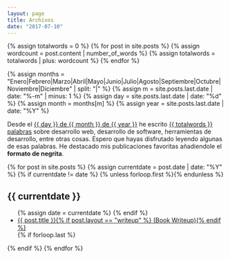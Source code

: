 ```yaml
---
layout: page
title: Archivos
date: "2017-07-10"
---
```



{% assign totalwords = 0 %}
{% for post in site.posts %}
  {% assign wordcount = post.content | number_of_words %}
  {% assign totalwords = totalwords | plus: wordcount %}
{% endfor %}

{% assign months = "Enero|Febrero|Marzo|Abril|Mayo|Junio|Julio|Agosto|Septiembre|Octubre|Noviembre|Diciembre" | split: "|" %}
{% assign m = site.posts.last.date | date: "%-m" | minus: 1 %}
{% assign day = site.posts.last.date | date: "%d" %}
{% assign month = months[m] %}
{% assign year = site.posts.last.date | date: "%Y" %}

Desde el <ins>{{ day }} de {{ month }} de {{ year }}</ins> he escrito <ins>{{ totalwords }} palabras</ins> sobre desarrollo web, desarrollo de software, herramientas de desarrollo, entre otras cosas. Espero que hayas disfrutado leyendo algunas de esas palabras. He destacado mis publicaciones favoritas añadiendole el <b>formato de negrita</b>.


<div id="archive">
{% for post in site.posts %}
  {% assign currentdate = post.date | date: "%Y" %}
  {% if currentdate != date %}
    {% unless forloop.first %}</ul>{% endunless %}
<h2>{{ currentdate }}</h2>
<ul>
    {% assign date = currentdate %}
  {% endif %}
  <li {% case post.status %}{% when 'favorite' %}class="favorite"{% when 'notFinished' %}class="notFinished"{% endcase %}>
    <a href="{{ post.url }}">{{ post.title }}{% if post.layout == "writeup" %} (Book Writeup){% endif %}</a>
  </li>
  {% if forloop.last %}</ul>{% endif %}
{% endfor %}
</div>


